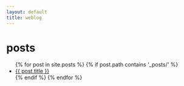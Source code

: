 ```yaml
---
layout: default
title: weblog
---
```


# posts

<ul>
{% for post in site.posts %}
  {% if post.path contains '_posts/' %}
    <li><a href="{{ site.baseurl }}{{ post.url }}">{{ post.title }}</a></li>
  {% endif %}
{% endfor %}
</ul>
